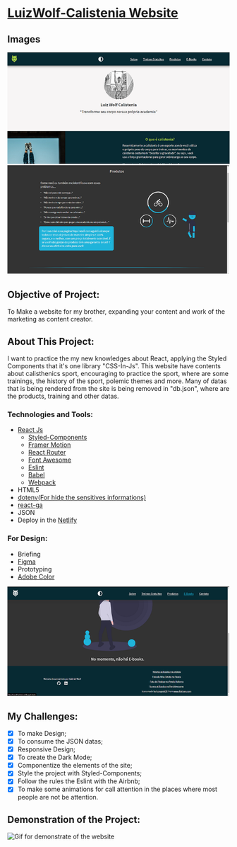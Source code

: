 # [LuizWolf-Calistenia Website](https://luizwolf-calistenia.netlify.app/)

## Images
![Home of website](https://github.com/GabrielWolf-Dev/luiz-wolf_calistenia/blob/master/src/assets/img/readme/home.png)
![Page Products](https://github.com/GabrielWolf-Dev/luiz-wolf_calistenia/blob/master/src/assets/img/readme/produtos-darkMode.png)

## Objective of Project:
To Make a website for my brother, expanding your content and work of the marketing as content creator.

## About This Project:
I want to practice the my new knowledges about React, applying the Styled Components that it's one library "CSS-In-Js".
This website have contents about calisthenics sport, encouraging to practice the sport, where are some trainings, the history of the sport, polemic themes and more.
Many of datas that is being rendered from the site is being removed in "db.json", where are the products, training and other datas.

### Technologies and Tools:
* [React Js](https://reactjs.org/)
  * [Styled-Components](https://styled-components.com/)
  * [Framer Motion](https://www.framer.com/motion/)
  * [React Router](https://reactrouter.com/)
  * [Font Awesome](https://fontawesome.com/how-to-use/on-the-web/using-with/react)
  * [Eslint](https://eslint.org/)
  * [Babel](https://babeljs.io/)
  * [Webpack](https://webpack.js.org/)
* HTML5
* [dotenv(For hide the sensitives informations)](https://www.npmjs.com/package/dotenv)
* [react-ga](https://github.com/react-ga/react-ga)
* JSON
* Deploy in the [Netlify](https://www.netlify.com/)

### For Design:
* Briefing
* [Figma](https://www.figma.com/)
* Prototyping
* [Adobe Color](https://color.adobe.com/pt/create/color-wheel)

![Page Ebooks](https://github.com/GabrielWolf-Dev/luiz-wolf_calistenia/blob/master/src/assets/img/readme/ebooks.png)

## My Challenges:
- [x] To make Design;
- [x] To consume the JSON datas;
- [x] Responsive Design;
- [x] To create the Dark Mode;
- [x] Componentize the elements of the site;
- [x] Style the project with Styled-Components;
- [x] Follow the rules the Eslint with the Airbnb;
- [x] To make some animations for call attention in the places where most people are not be attention.

## Demonstration of the Project:
![Gif for demonstrate of the website](https://github.com/GabrielWolf-Dev/luiz-wolf_calistenia/blob/master/src/assets/videos/luizWolf-Calistenia.gif)
